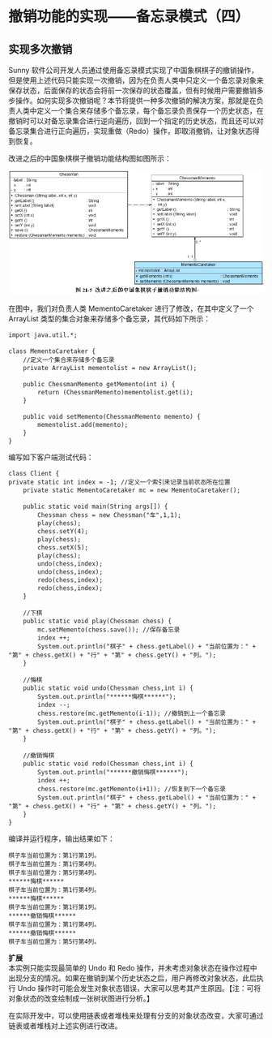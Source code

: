 # 撤销功能的实现——备忘录模式（四）  

## 实现多次撤销  

Sunny 软件公司开发人员通过使用备忘录模式实现了中国象棋棋子的撤销操作，但是使用上述代码只能实现一次撤销，因为在负责人类中只定义一个备忘录对象来保存状态，后面保存的状态会将前一次保存的状态覆盖，但有时候用户需要撤销多步操作。如何实现多次撤销呢？本节将提供一种多次撤销的解决方案，那就是在负责人类中定义一个集合来存储多个备忘录，每个备忘录负责保存一个历史状态，在撤销时可以对备忘录集合进行逆向遍历，回到一个指定的历史状态，而且还可以对备忘录集合进行正向遍历，实现重做（Redo）操作，即取消撤销，让对象状态得到恢复。  

改进之后的中国象棋棋子撤销功能结构图如图所示：  

![](images/1335892489_9232.jpg)  

在图中，我们对负责人类 MementoCaretaker 进行了修改，在其中定义了一个 ArrayList 类型的集合对象来存储多个备忘录，其代码如下所示：  

```
import java.util.*;

class MementoCaretaker {
    //定义一个集合来存储多个备忘录
	private ArrayList mementolist = new ArrayList();

	public ChessmanMemento getMemento(int i) {
		return (ChessmanMemento)mementolist.get(i);
	}

	public void setMemento(ChessmanMemento memento) {
		mementolist.add(memento);
	}
}
```
编写如下客户端测试代码：

```
class Client {
private static int index = -1; //定义一个索引来记录当前状态所在位置
	private static MementoCaretaker mc = new MementoCaretaker();

	public static void main(String args[]) {
		Chessman chess = new Chessman("车",1,1);
		play(chess);		
		chess.setY(4);
		play(chess);
		chess.setX(5);
		play(chess);	
		undo(chess,index);
		undo(chess,index);	
		redo(chess,index);
		redo(chess,index);
	}
	
    //下棋
	public static void play(Chessman chess) {
		mc.setMemento(chess.save()); //保存备忘录
		index ++; 
		System.out.println("棋子" + chess.getLabel() + "当前位置为：" + "第" + chess.getX() + "行" + "第" + chess.getY() + "列。");
	}

	//悔棋
	public static void undo(Chessman chess,int i) {
		System.out.println("******悔棋******");
		index --; 
		chess.restore(mc.getMemento(i-1)); //撤销到上一个备忘录
		System.out.println("棋子" + chess.getLabel() + "当前位置为：" + "第" + chess.getX() + "行" + "第" + chess.getY() + "列。");
	}

	//撤销悔棋
	public static void redo(Chessman chess,int i) {
		System.out.println("******撤销悔棋******");	
		index ++; 
		chess.restore(mc.getMemento(i+1)); //恢复到下一个备忘录
		System.out.println("棋子" + chess.getLabel() + "当前位置为：" + "第" + chess.getX() + "行" + "第" + chess.getY() + "列。");
	}
} 
```

编译并运行程序，输出结果如下：  

```
棋子车当前位置为：第1行第1列。
棋子车当前位置为：第1行第4列。
棋子车当前位置为：第5行第4列。
******悔棋******
棋子车当前位置为：第1行第4列。
******悔棋******
棋子车当前位置为：第1行第1列。
******撤销悔棋******
棋子车当前位置为：第1行第4列。
******撤销悔棋******
棋子车当前位置为：第5行第4列。
```

**扩展**  
本实例只能实现最简单的 Undo 和 Redo 操作，并未考虑对象状态在操作过程中出现分支的情况。如果在撤销到某个历史状态之后，用户再修改对象状态，此后执行 Undo 操作时可能会发生对象状态错误，大家可以思考其产生原因。【注：可将对象状态的改变绘制成一张树状图进行分析。】  

在实际开发中，可以使用链表或者堆栈来处理有分支的对象状态改变，大家可通过链表或者堆栈对上述实例进行改进。